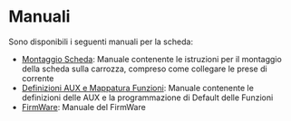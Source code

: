 # Manuali
Sono disponibili i seguenti manuali per la scheda:
- [Montaggio Scheda](https://github.com/TheFidax/TFX068/blob/main/Manuali/TFX068_Montaggio_Scheda.odt): Manuale contenente le istruzioni per il montaggio della scheda sulla carrozza, compreso come collegare le prese di corrente</br>
- [Definizioni AUX e Mappatura Funzioni](https://github.com/TheFidax/TFX068/blob/main/Manuali/TFX068_Mappatura_AUX_Funzioni.odt): Manuale contenente le definizioni delle AUX e la programmazione di Default delle Funzioni</br>
- [FirmWare](https://github.com/TheFidax/TFX_FIRMWARE_SCHEDE_ILLUMINAZIONE): Manuale del FirmWare</br>
